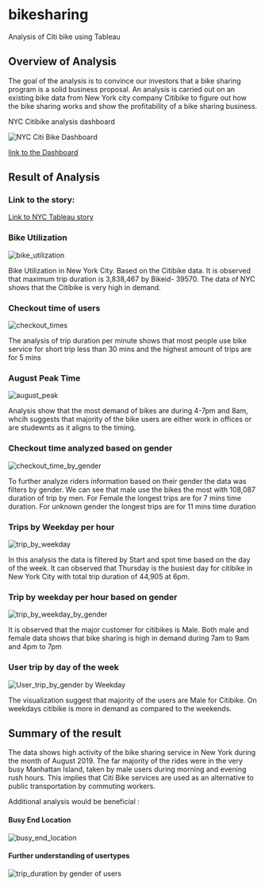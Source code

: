 # bikesharing
Analysis of Citi bike using Tableau

## Overview of Analysis

The goal of the analysis is to convince our investors that a bike sharing program is a solid business proposal. An analysis is carried out on an existing bike data from New York city company Citibike to figure out how the bike sharing works and show the profitability of a bike sharing business.

NYC Citibike analysis dashboard

![NYC Citi Bike Dashboard](https://user-images.githubusercontent.com/111251560/206349680-ecb37ada-65dd-4677-bfb6-8f3173b45252.png)

[link to the Dashboard](https://public.tableau.com/app/profile/akanksha.lamba/viz/NYCCitiBike_16702592602040/NYCCitiBike)
## Result of Analysis

### Link to the story: 
[Link to NYC Tableau story](https://public.tableau.com/app/profile/akanksha.lamba/viz/NYCCitibikeAnalysis_16704632563000/NYCCitibikeAnalysis)

### Bike Utilization

![bike_utilization](https://user-images.githubusercontent.com/111251560/206340190-61956d72-9c24-4679-b974-06074c12a036.png)

Bike Utilization in New York City. Based on the Citibike data. It is observed that maximum trip duration is 3,838,467 by Bikeid- 39570. The data of NYC shows that the Citibike is very high in demand. 

### Checkout time of users

![checkout_times](https://user-images.githubusercontent.com/111251560/206341349-cc9d55db-967b-4c4a-a21e-f4e975ad5c12.png)

The analysis of trip duration per minute shows that most people use bike service for short trip less than 30 mins and the highest amount of trips are for 5 mins

### August Peak Time

![august_peak](https://user-images.githubusercontent.com/111251560/206341334-55196257-43de-430c-aaed-718993171394.png)

Analysis show that the most demand of bikes are during 4-7pm and 8am, whcih suggests that majority of the bike users are either work in offices or are studewnts as it aligns to the timing. 

### Checkout time analyzed based on gender

![checkout_time_by_gender](https://user-images.githubusercontent.com/111251560/206341681-04bb745b-2bff-4f63-947c-3e8755eb6cec.png)

To further analyze riders information based on their gender the data was filters by gender. We can see that male use the bikes the most with 108,087 duration of trip by men. For Female the longest trips are for 7 mins time duration. For unknown gender the longest trips are for 11 mins time duration

### Trips by Weekday per hour

![trip_by_weekday](https://user-images.githubusercontent.com/111251560/206342718-08e562d5-db7d-4da0-b7f8-c1e059bcf455.png)

In this analysis the data is filtered by Start and spot time based on the day of the week. It can observed that Thursday is the busiest day for citibike in New York City with total trip duration of 44,905 at 6pm. 

### Trip by weekday per hour based on gender

![trip_by_weekday_by_gender](https://user-images.githubusercontent.com/111251560/206343692-ecfdc9a0-84c9-448e-b0ad-204046fc14b8.png)

It is observed that the major customer for citibikes is Male. Both male and female data shows that bike sharing is high in demand during 7am to 9am and 4pm to 7pm

### User trip by day of the week

![User_trip_by_gender by Weekday](https://user-images.githubusercontent.com/111251560/206344746-2b5e7c8a-6c01-4b89-a894-8e7ff6e237f0.png)

The visualization suggest that majority of the users are Male for Citibike. On weekdays citibike is more in demand as compared to the weekends.

## Summary of the result

The data shows high activity of the bike sharing service in New York during the month of August 2019.
The far majority of the rides were in the very busy Manhattan Island, taken by male users during morning and evening rush hours. This implies that Citi Bike services are used as an alternative to public transportation by commuting workers.

Additional analysis would be beneficial :

#### Busy End Location

![busy_end_location](https://user-images.githubusercontent.com/111251560/206349435-3306c35a-4c48-4dbd-917b-29959c56002f.png)

#### Further understanding of usertypes

![trip_duration by gender of users](https://user-images.githubusercontent.com/111251560/206349582-72797040-4461-40f6-a155-dee00918cefb.png)
